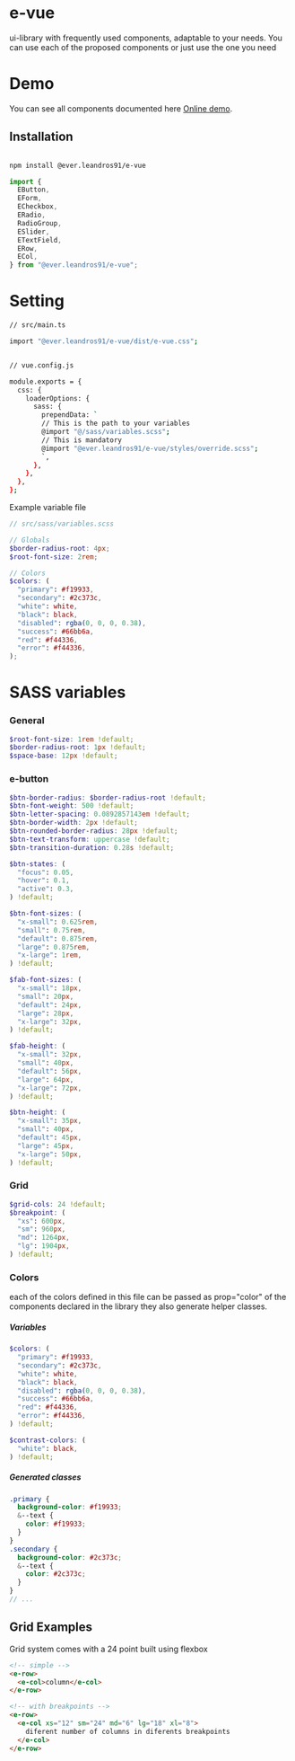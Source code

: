 # e-vue

ui-library with frequently used components, adaptable to your needs. You can use each of the proposed components or just use the one you need

# Demo

You can see all components documented here [Online demo](https://61ae7d6549f6bb003ab4b803-kvbfebidpl.chromatic.com/?path=/story/components-button-usage--usage).

## Installation

```bash

npm install @ever.leandros91/e-vue

```

```js
import {
  EButton,
  EForm,
  ECheckbox,
  ERadio,
  RadioGroup,
  ESlider,
  ETextField,
  ERow,
  ECol,
} from "@ever.leandros91/e-vue";
```

# Setting

```bash
// src/main.ts

import "@ever.leandros91/e-vue/dist/e-vue.css";

```

```bash

// vue.config.js

module.exports = {
  css: {
    loaderOptions: {
      sass: {
        prependData: `
        // This is the path to your variables
        @import "@/sass/variables.scss";
        // This is mandatory
        @import "@ever.leandros91/e-vue/styles/override.scss";
        `,
      },
    },
  },
};

```

Example variable file

```scss
// src/sass/variables.scss

// Globals
$border-radius-root: 4px;
$root-font-size: 2rem;

// Colors
$colors: (
  "primary": #f19933,
  "secondary": #2c373c,
  "white": white,
  "black": black,
  "disabled": rgba(0, 0, 0, 0.38),
  "success": #66bb6a,
  "red": #f44336,
  "error": #f44336,
);
```

# SASS variables

### General

```scss
$root-font-size: 1rem !default;
$border-radius-root: 1px !default;
$space-base: 12px !default;
```

### e-button

```scss
$btn-border-radius: $border-radius-root !default;
$btn-font-weight: 500 !default;
$btn-letter-spacing: 0.0892857143em !default;
$btn-border-width: 2px !default;
$btn-rounded-border-radius: 28px !default;
$btn-text-transform: uppercase !default;
$btn-transition-duration: 0.28s !default;

$btn-states: (
  "focus": 0.05,
  "hover": 0.1,
  "active": 0.3,
) !default;

$btn-font-sizes: (
  "x-small": 0.625rem,
  "small": 0.75rem,
  "default": 0.875rem,
  "large": 0.875rem,
  "x-large": 1rem,
) !default;

$fab-font-sizes: (
  "x-small": 18px,
  "small": 20px,
  "default": 24px,
  "large": 28px,
  "x-large": 32px,
) !default;

$fab-height: (
  "x-small": 32px,
  "small": 40px,
  "default": 56px,
  "large": 64px,
  "x-large": 72px,
) !default;

$btn-height: (
  "x-small": 35px,
  "small": 40px,
  "default": 45px,
  "large": 45px,
  "x-large": 50px,
) !default;
```

### Grid

```scss
$grid-cols: 24 !default;
$breakpoint: (
  "xs": 600px,
  "sm": 960px,
  "md": 1264px,
  "lg": 1904px,
) !default;
```

### Colors

each of the colors defined in this file can be passed as prop="color" of the components declared in the library they also generate helper classes.

##### Variables

```scss
$colors: (
  "primary": #f19933,
  "secondary": #2c373c,
  "white": white,
  "black": black,
  "disabled": rgba(0, 0, 0, 0.38),
  "success": #66bb6a,
  "red": #f44336,
  "error": #f44336,
) !default;

$contrast-colors: (
  "white": black,
) !default;
```

##### Generated classes

```scss
.primary {
  background-color: #f19933;
  &--text {
    color: #f19933;
  }
}
.secondary {
  background-color: #2c373c;
  &--text {
    color: #2c373c;
  }
}
// ...
```

## Grid Examples

Grid system comes with a 24 point built using flexbox

```html
<!-- simple -->
<e-row>
  <e-col>column</e-col>
</e-row>

<!-- with breakpoints -->
<e-row>
  <e-col xs="12" sm="24" md="6" lg="18" xl="8">
    diferent number of columns in diferents breakpoints
  </e-col>
</e-row>
```
